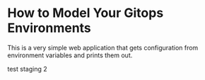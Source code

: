 # How to Model Your Gitops Environments

This is a very simple web application that gets configuration from environment variables and prints them out.

test staging 2
